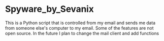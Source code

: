 # Spyware_by_Sevanix
This is a Python script that is controlled from my email and sends me data from someone else's computer to my email. Some of the features are not open source. In the future I plan to change the mail client and add functions
